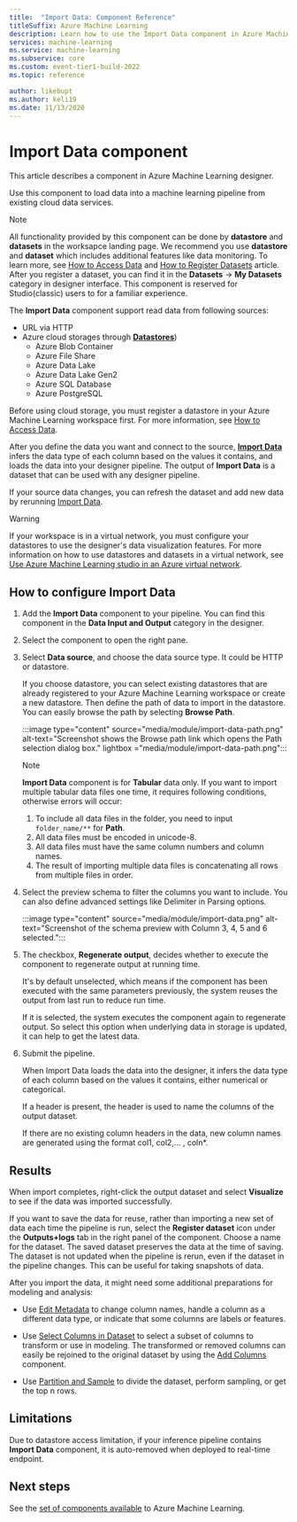 ```yaml
---
title:  "Import Data: Component Reference"
titleSuffix: Azure Machine Learning
description: Learn how to use the Import Data component in Azure Machine Learning to load data into a machine learning pipeline from existing cloud data services.  
services: machine-learning
ms.service: machine-learning
ms.subservice: core
ms.custom: event-tier1-build-2022
ms.topic: reference

author: likebupt
ms.author: keli19
ms.date: 11/13/2020
---
```

# Import Data component

This article describes a component in Azure Machine Learning designer.

Use this component to load data into a machine learning pipeline from existing cloud data services. 

> [!Note]
> All functionality provided by this component can be done by **datastore** and **datasets** in the worksapce landing page. We recommend you use **datastore** and **dataset** which includes additional features like data monitoring. To learn more, see [How to Access Data](../v1/how-to-access-data.md) and [How to Register Datasets](../v1/how-to-create-register-datasets.md) article.
>  After you register a dataset, you can find it in the **Datasets** -> **My Datasets** category in designer interface. This component is reserved for Studio(classic) users to for a familiar experience. 
>

The **Import Data** component support read data from following sources:

- URL via HTTP
- Azure cloud storages through [**Datastores**](../how-to-access-data.md))
    - Azure Blob Container
    - Azure File Share
    - Azure Data Lake
    - Azure Data Lake Gen2
    - Azure SQL Database
    - Azure PostgreSQL    

Before using cloud storage, you must register a datastore in your Azure Machine Learning workspace first. For more information, see [How to Access Data](../how-to-access-data.md). 

After you define the data you want and connect to the source, **[Import Data](./import-data.md)** infers the data type of each column based on the values it contains, and loads the data into your designer pipeline. The output of **Import Data** is a dataset that can be used with any designer pipeline.

If your source data changes, you can refresh the dataset and add new data by rerunning [Import Data](./import-data.md).

> [!WARNING]
> If your workspace is in a virtual network, you must configure your datastores to use the designer's data visualization features. For more information on how to use datastores and datasets in a virtual network, see [Use Azure Machine Learning studio in an Azure virtual network](../how-to-enable-studio-virtual-network.md).


## How to configure Import Data

1. Add the **Import Data** component to your pipeline. You can find this component in the **Data Input and Output** category in the designer.

1. Select the component to open the right pane.

1. Select **Data source**, and choose the data source type. It could be HTTP or datastore.

    If you choose datastore, you can select existing datastores that are already registered to your Azure Machine Learning workspace or create a new datastore. Then define the path of data to import in the datastore. You can easily browse the path by selecting **Browse Path**.

    :::image type="content" source="media/module/import-data-path.png" alt-text="Screenshot shows the Browse path link which opens the Path selection dialog box." lightbox ="media/module/import-data-path.png":::

    > [!NOTE]
    > **Import Data** component is for **Tabular** data only.
    > If you want to import multiple tabular data files one time, it requires following conditions, otherwise errors will occur:
    > 1. To include all data files in the folder, you need to input `folder_name/**` for **Path**.
    > 2. All data files must be encoded in unicode-8.
    > 3. All data files must have the same column numbers and column names.
    > 4. The result of importing multiple data files is concatenating all rows from multiple files in order.

1. Select the preview schema to filter the columns you want to include. You can also define advanced settings like Delimiter in Parsing options.

    :::image type="content" source="media/module/import-data.png" alt-text="Screenshot of the schema preview with Column 3, 4, 5 and 6 selected.":::

1. The checkbox, **Regenerate output**, decides whether to execute the component to regenerate output at running time.

    It's by default unselected, which means if the component has been executed with the same parameters previously, the system reuses the output from last run to reduce run time.

    If it is selected, the system executes the component again to regenerate output. So select this option when underlying data in storage is updated, it can help to get the latest data.


1. Submit the pipeline.

    When Import Data loads the data into the designer, it infers the data type of each column based on the values it contains, either numerical or categorical.

    If a header is present, the header is used to name the columns of the output dataset.

    If there are no existing column headers in the data, new column names are generated using the format col1, col2,… , coln*.

## Results

When import completes, right-click the output dataset and select **Visualize** to see if the data was imported successfully.

If you want to save the data for reuse, rather than importing a new set of data each time the pipeline is run, select the **Register dataset** icon under the **Outputs+logs** tab in the right panel of the component. Choose a name for the dataset. The saved dataset preserves the data at the time of saving. The dataset is not updated when the pipeline is rerun, even if the dataset in the pipeline changes. This can be useful for taking snapshots of data.

After you import the data, it might need some additional preparations for modeling and analysis:

- Use [Edit Metadata](./edit-metadata.md) to change column names, handle a column as a different data type, or indicate that some columns are labels or features.

- Use [Select Columns in Dataset](./select-columns-in-dataset.md) to select a subset of columns to transform or use in modeling. The transformed or removed columns can easily be rejoined to the original dataset by using the [Add Columns](./add-columns.md) component.  

- Use [Partition and Sample](./partition-and-sample.md) to divide the dataset, perform sampling, or get the top n rows.

## Limitations

Due to datastore access limitation, if your inference pipeline contains **Import Data** component, it is auto-removed when deployed to real-time endpoint.

## Next steps

See the [set of components available](component-reference.md) to Azure Machine Learning.
